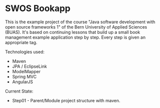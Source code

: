 SWOS Bookapp
============
This is the example project of the course "Java software development with open source frameworks 1" of the Bern University of Applied Sciences (BUAS). 
It's based on continuing lessons that build up a small book management example application step by step. Every step is given an appropriate tag.

Technologies used:

- Maven
- JPA / EclipseLink
- ModelMapper
- Spring MVC
- AngularJS

Current State:

- Step01 - Parent/Module project structure with maven.